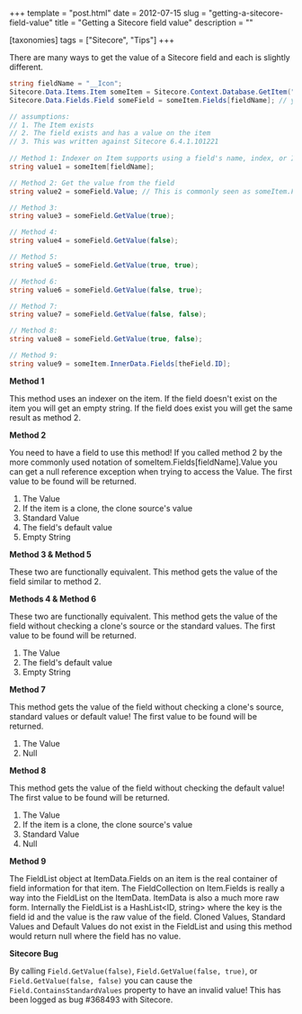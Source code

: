 +++
template = "post.html"
date = 2012-07-15
slug = "getting-a-sitecore-field-value"
title = "Getting a Sitecore field value"
description = ""

[taxonomies]
tags = ["Sitecore", "Tips"]
+++

There are many ways to get the value of a Sitecore field and each is slightly different.

<!-- more -->

```c#
string fieldName = "__Icon";
Sitecore.Data.Items.Item someItem = Sitecore.Context.Database.GetItem("/sitecore/content");
Sitecore.Data.Fields.Field someField = someItem.Fields[fieldName]; // you could use field name, ID or index here

// assumptions:
// 1. The Item exists
// 2. The field exists and has a value on the item
// 3. This was written against Sitecore 6.4.1.101221
                
// Method 1: Indexer on Item supports using a field's name, index, or ID
string value1 = someItem[fieldName];

// Method 2: Get the value from the field
string value2 = someField.Value; // This is commonly seen as someItem.Fields[fieldName].Value

// Method 3: 
string value3 = someField.GetValue(true);

// Method 4: 
string value4 = someField.GetValue(false);

// Method 5: 
string value5 = someField.GetValue(true, true);

// Method 6: 
string value6 = someField.GetValue(false, true);

// Method 7: 
string value7 = someField.GetValue(false, false);

// Method 8: 
string value8 = someField.GetValue(true, false);

// Method 9: 
string value9 = someItem.InnerData.Fields[theField.ID]; 
```

**Method 1**

This method uses an indexer on the item. If the field doesn't exist on the item you will get an empty string. If the field does exist you will get the same result as method 2.

**Method 2**

You need to have a field to use this method! If you called method 2 by the more commonly used notation of someItem.Fields[fieldName].Value you can get a null reference exception when trying to access the Value. The first  value to be found will be returned. 

1.  The Value
2.  If the item is a clone, the clone source's value
3.  Standard Value
4.  The field's default value
5.  Empty String

**Method 3 & Method 5**

These two are functionally equivalent. This method gets the value of the field similar to method 2.

**Methods 4 & Method 6**

These two are functionally equivalent. This method gets the value of the field without checking a clone's source or the standard values. The first value to be found will be returned. 

1.  The Value
2.  The field's default value
3.  Empty String

**Method 7** 

This method gets the value of the field without checking a clone's source, standard values or default value! The first value to be found will be returned. 

1.  The Value
2.  Null


**Method 8** 

This method gets the value of the field without checking the default value! The first value to be found will be returned. 

1.  The Value
2.  If the item is a clone, the clone source's value
3.  Standard Value
4.  Null


**Method 9**

The FieldList object at ItemData.Fields on an item is the real container of field information for that item. The FieldCollection on Item.Fields is really a way into the FieldList on the ItemData. ItemData is also a much more raw form. Internally the FieldList is a HashList<ID, string> where the key is the field id and the value is the raw value of the field. Cloned Values, Standard Values and Default Values do not exist in the FieldList and using this method would return null where the field has no value.

**Sitecore Bug** 

By calling `Field.GetValue(false)`, `Field.GetValue(false, true)`, or `Field.GetValue(false, false)` you can cause the `Field.ContainsStandardValues` property to have an invalid value! This has been logged as bug #368493 with Sitecore.